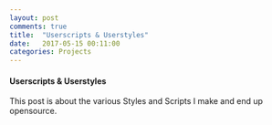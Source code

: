 ```yaml
---
layout: post
comments: true
title:  "Userscripts & Userstyles"
date:   2017-05-15 00:11:00
categories: Projects
---
```


#### Userscripts & Userstyles

This post is about the various Styles and Scripts I make and end up opensource. 